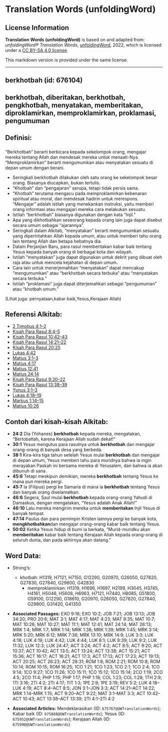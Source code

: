 # Translation Words (unfoldingWord)

## License Information

**Translation Words (unfoldingWord)** is based on and adapted from: _unfoldingWord® Translation Words_, [unfoldingWord](https://unfoldingword.org/utw), 2022, which is licensed under a [CC BY-SA 4.0 license](https://creativecommons.org/licenses/by-sa/4.0/legalcode.en).

This markdown version is provided under the same license.



--------------------------------

## <h2>berkhotbah (id: 676104)

berkhotbah, diberitakan, berkhotbah, pengkhotbah, menyatakan, memberitakan, diproklamirkan, memproklamirkan, proklamasi, pengumuman
-----------------------------------------------------------------------------------------------------------------------------------

Definisi:
---------

##### 

“Berkhotbah” berarti berbicara kepada sekelompok orang, mengajar mereka tentang Allah dan mendesak mereka untuk menaati\-Nya. “Memproklamirkan” berarti mengumumkan atau menyatakan sesuatu di depan umum dengan berani.

* Seringkali berkhotbah dilakukan oleh satu orang ke sekelompok besar orang. Biasanya diucapkan, bukan tertulis.
* “Khotbah” dan “pengajaran” serupa, tetapi tidak persis sama.
* “Khotbah” terutama mengacu pada memproklamirkan kebenaran spiritual atau moral, dan mendesak hadirin untuk merespons. “Mengajar” adalah istilah yang menekankan instruksi, yaitu memberi orang informasi atau mengajari mereka cara melakukan sesuatu.
* Istilah “berkhotbah” biasanya digunakan dengan kata “Injil.”
* Apa yang dikhotbahkan seseorang kepada orang lain juga dapat disebut secara umum sebagai “ajarannya”.
* Seringkali dalam Alkitab, “menyatakan” berarti mengumumkan sesuatu yang diperintahkan Allah kepada umum, atau untuk memberi tahu orang lain tentang Allah dan betapa hebatnya dia.
* Dalam Perjanjian Baru, para rasul memberitakan kabar baik tentang Yesus kepada banyak orang di berbagai kota dan wilayah.
* Istilah “menyatakan” juga dapat digunakan untuk dekrit yang dibuat oleh raja atau untuk mencela kejahatan di depan umum.
* Cara lain untuk menerjemahkan “menyatakan” dapat mencakup “mengumumkan” atau “berkhotbah secara terbuka“ atau “menyatakan secara terbuka.”
* Istilah “proklamasi” juga dapat diterjemahkan sebagai “pengumuman” atau “khotbah umum.”

(Lihat juga: pernyataan,kabar baik,Yesus,Kerajaan Allah)

Referensi Alkitab:
------------------

* [2 Timotius 4:1–2](https://ref.ly/2Tim0:0)
* [Kisah Para Rasul 8:4–5](https://ref.ly/Acts0:0)
* [Kisah Para Rasul 10:42–43](https://ref.ly/Acts0:0)
* [Kisah Para Rasul 14:21–22](https://ref.ly/Acts0:0)
* [Kisah Para Rasul 20:25](https://ref.ly/Acts0:0)
* [Lukas 4:42](https://ref.ly/Luke4:42)
* [Matius 3:1–3](https://ref.ly/Matt3:1-Matt3:3)
* [Matius 4:17](https://ref.ly/Matt4:17)
* [Matius 12:41](https://ref.ly/Matt12:41)
* [Matius 24:14](https://ref.ly/Matt24:14)
* [Kisah Para Rasul 9:20–22](https://ref.ly/Acts0:0)
* [Kisah Para Rasul 13:38–39](https://ref.ly/Acts0:0)
* [Yunus 3:1–3](https://ref.ly/Jonah3:1-Jonah3:3)
* [Lukas 4:18–19](https://ref.ly/Luke4:18-Luke4:19)
* [Markus 1:14–15](https://ref.ly/Mark1:14-Mark1:15)
* [Matius 10:26](https://ref.ly/Matt10:26)

Contoh dari kisah\-kisah Alkitab:
---------------------------------

* **24:2** Dia (Yohanes) **berkhotbah** kepada mereka, mengatakan, “Bertobatlah, karena Kerajaan Allah sudah dekat!”
* **30:1** Yesus mengutus para rasulnya untuk **berkhotbah** dan mengajar orang\-orang di banyak desa yang berbeda.
* **38:1** Kira\-kira tiga tahun setelah Yesus mulai **berkhotbah** dan mengajar di depan umum, Yesus memberi tahu para muridnya bahwa ia ingin merayakan Paskah ini bersama mereka di Yerusalem, dan bahwa ia akan dibunuh di sana.
* **45:6** Tetapi meskipun demikian, mereka **berkhotbah** tentang Yesus ke mana pun mereka pergi.
* **45:7** Ia (Filipus) pergi ke Samaria di mana ia **berkhotbah** tentang Yesus dan banyak orang diselamatkan.
* **46:6** Segera, Saul mulai **berkhotbah** kepada orang\-orang Yahudi di Damaskus, dengan mengatakan, “Yesus adalah Anak Allah!”
* **46:10** Lalu mereka mengirim mereka untuk **memberitakan** Injil Yesus di banyak tempat.
* **47:14** Paulus dan para pemimpin Kristen lainnya pergi ke banyak kota, **mengkhotbahkan**dan mengajar orang\-orang kabar baik tentang Yesus.
* **50:02** Ketika Yesus hidup di bumi ia berkata, “Murid\-muridku akan **memberitakan** kabar baik tentang Kerajaan Allah kepada orang\-orang di seluruh dunia, dan pada akhirnya akan datang.”

Word Data:
----------

* Strong’s:

    + khotbah: H1319, H7121, H7150, G12290, G20970, G26050, G27820, G27830, G27840, G29800, G42830
        + memproklamirkan: H1319, H1696, H1697, H2199, H3045, H3745, H4161, H5046, H5608, H6963, H7121, H7440, H8085, G51800, G59100, G12290, G18610, G20970, G26050, G27820, G27840, G29800, G31420, G41350

* **Associated Passages:** EXO 9:16; EXO 10:2; JOB 7:21; JOB 13:13; JOB 34:20; PRO 20:6; MAT 3:1; MAT 4:17; MAT 4:23; MAT 9:35; MAT 10:7; MAT 10:26; MAT 10:27; MAT 11:1; MAT 12:41; MAT 24:14; MAT 26:13; MRK 1:4; MRK 1:7; MRK 1:14; MRK 1:38; MRK 1:39; MRK 1:45; MRK 3:14; MRK 5:20; MRK 6:12; MRK 7:36; MRK 13:10; MRK 14:9; LUK 3:3; LUK 4:18; LUK 4:19; LUK 4:42; LUK 4:44; LUK 8:1; LUK 8:39; LUK 9:2; LUK 11:32; LUK 12:3; LUK 24:47; ACT 3:24; ACT 4:2; ACT 8:5; ACT 9:20; ACT 10:37; ACT 10:42; ACT 13:5; ACT 13:24; ACT 13:38; ACT 15:21; ACT 15:36; ACT 16:17; ACT 16:21; ACT 17:3; ACT 17:13; ACT 17:23; ACT 19:13; ACT 20:25; ACT 26:23; ACT 28:31; ROM 1:8; ROM 2:21; ROM 10:8; ROM 10:14; ROM 10:15; ROM 16:25; 1CO 1:21; 1CO 1:23; 1CO 2:1; 1CO 2:4; 1CO 9:14; 1CO 9:27; 1CO 11:26; 1CO 15:11; 1CO 15:12; 1CO 15:14; 2CO 1:19; 2CO 4:5; 2CO 11:4; PHP 1:15; PHP 1:17; PHP 1:18; COL 1:23; COL 1:28; 1TH 2:9; 1TI 3:16; 2TI 4:2; 2TI 4:17; TIT 1:3; 1PE 2:9; 1PE 3:19; REV 5:2; LUK 4:18–LUK 4:19; ACT 8:4–ACT 8:5; JON 3:1–JON 3:3; ACT 14:21–ACT 14:22; MRK 1:14–MRK 1:15; ACT 9:20–ACT 9:22; MAT 3:1–MAT 3:3; ACT 10:42–ACT 10:43; ACT 13:38–ACT 13:39; 2TI 4:1–2TI 4:2
* **Associated Articles:** Mendeklarasikan (ID: `675767@UWTranslationWords`); Kabar baik (ID: `675888@UWTranslationWords`); Yesus (ID: `675952@UWTranslationWords`); Kerajaan Allah (ID: `675990@UWTranslationWords`)

